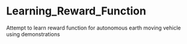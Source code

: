 # Learning_Reward_Function
Attempt to learn reward function for autonomous earth moving vehicle using demonstrations

